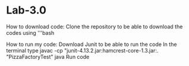 # Lab-3.0
How to download code:
Clone the repository to be able to download the codes using '''bash

How to run my code:
  Download Junit to be able to run the code
  In the terminal type javac -cp "junit-4.13.2.jar:hamcrest-core-1.3.jar:. "PizzaFactoryTest" java
  Run code

